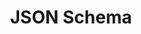 ---
github: json-schema-org
logohandle: json-schema
sort: json-schema
title: JSON Schema
website: http://json-schema.org/
wikipedia: https://en.wikipedia.org/wiki/JSON#JSON_Schema
---